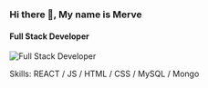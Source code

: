 ### Hi there 👋, My name is Merve
####  Full Stack Developer
![ Full Stack Developer](https://i.pinimg.com/564x/e9/03/f2/e903f2257f8640637c5112512cc15f22.jpg)


Skills: REACT / JS / HTML / CSS / MySQL / Mongo






